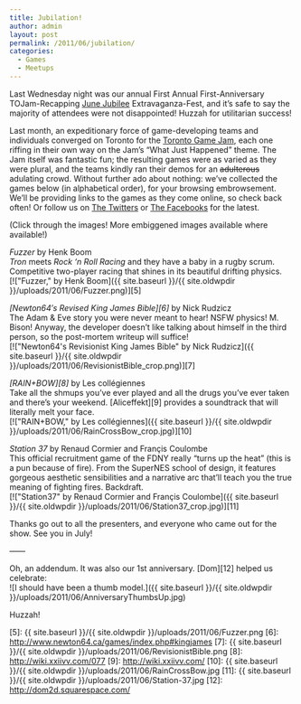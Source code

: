 ```yaml
---
title: Jubilation!
author: admin
layout: post
permalink: /2011/06/jubilation/
categories:
  - Games
  - Meetups
---
```

Last Wednesday night was our annual First Annual First-Anniversary TOJam-Recapping [June Jubilee][1] Extravaganza-Fest, and it&#8217;s safe to say the majority of attendees were not disappointed! Huzzah for utilitarian success!

Last month, an expeditionary force of game-developing teams and individuals converged on Toronto for the [Toronto Game Jam][2], each one riffing in their own way on the Jam&#8217;s &#8220;What Just Happened&#8221; theme. The Jam itself was fantastic fun; the resulting games were as varied as they were plural, and the teams kindly ran their demos for an <s>adulterous</s> adulating crowd. Without further ado about nothing: we&#8217;ve collected the games below (in alphabetical order), for your browsing embrowsement. We&#8217;ll be providing links to the games as they come online, so check back often! Or follow us on [The Twitters][3] or [The Facebooks][4] for the latest.

(Click through the images! More embiggened images available where available!)

*Fuzzer* by Henk Boom  
*Tron* meets *Rock &#8216;n Roll Racing* and they have a baby in a rugby scrum. Competitive two-player racing that shines in its beautiful drifting physics.  
[![&quot;Fuzzer,&quot; by Henk Boom]({{ site.baseurl }}/{{ site.oldwpdir }}/uploads/2011/06/Fuzzer.png)][5]

  
*[Newton64&#8242;s Revised King James Bible][6]* by Nick Rudzicz  
The Adam &#038; Eve story you were never meant to hear! NSFW physics! M. Bison! Anyway, the developer doesn&#8217;t like talking about himself in the third person, so the post-mortem writeup will suffice!  
[![&quot;Newton64&#039;s Revisionist King James Bible&quot; by Nick Rudzicz]({{ site.baseurl }}/{{ site.oldwpdir }}/uploads/2011/06/RevisionistBible_crop.png)][7]

  
*[RAIN+BOW][8]* by Les coll&eacute;giennes  
Take all the shmups you&#8217;ve ever played and all the drugs you&#8217;ve ever taken and there&#8217;s your weekend. [Aliceffekt][9] provides a soundtrack that will literally melt your face.  
[![&quot;RAIN+BOW,&quot; by Les coll&eacute;giennes]({{ site.baseurl }}/{{ site.oldwpdir }}/uploads/2011/06/RainCrossBow_crop.jpg)][10]

  
*Station 37* by Renaud Cormier and Fran&ccedil;is Coulombe  
This official recruitment game of the FDNY really &#8220;turns up the heat&#8221; (this is a pun because of fire). From the SuperNES school of design, it features gorgeous aesthetic sensibilities and a narrative arc that&#8217;ll teach you the true meaning of fighting fires. Backdraft.  
[![&quot;Station37&quot; by Renaud Cormier and Fran&ccedil;is Coulombe]({{ site.baseurl }}/{{ site.oldwpdir }}/uploads/2011/06/Station37_crop.jpg)][11]

Thanks go out to all the presenters, and everyone who came out for the show. See you in July!

&#8212;&#8212;

Oh, an addendum. It was also our 1st anniversary. [Dom][12] helped us celebrate:  
![I should have been a thumb model.]({{ site.baseurl }}/{{ site.oldwpdir }}/uploads/2011/06/AnniversaryThumbsUp.jpg)

Huzzah!

 [1]: http://www.montrealindies.com/?p=183
 [2]: http://tojam.ca/home/default.asp
 [3]: https://twitter.com/societeludique
 [4]: https://www.facebook.com/home.php?sk=group_135987799795381
 [5]: {{ site.baseurl }}/{{ site.oldwpdir }}/uploads/2011/06/Fuzzer.png
 [6]: http://www.newton64.ca/games/index.php#kingjames
 [7]: {{ site.baseurl }}/{{ site.oldwpdir }}/uploads/2011/06/RevisionistBible.png
 [8]: http://wiki.xxiivv.com/077
 [9]: http://wiki.xxiivv.com/
 [10]: {{ site.baseurl }}/{{ site.oldwpdir }}/uploads/2011/06/RainCrossBow.jpg
 [11]: {{ site.baseurl }}/{{ site.oldwpdir }}/uploads/2011/06/Station-37.jpg
 [12]: http://dom2d.squarespace.com/